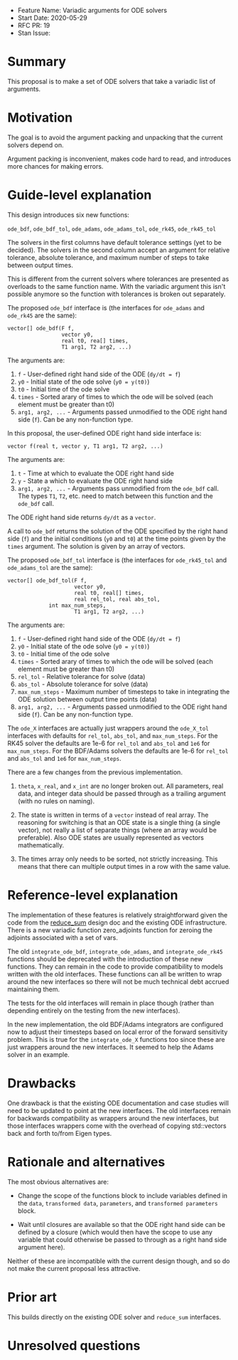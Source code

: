 - Feature Name: Variadic arguments for ODE solvers
- Start Date: 2020-05-29
- RFC PR: 19
- Stan Issue:

# Summary
[summary]: #summary

This proposal is to make a set of ODE solvers that take a variadic list of
arguments.

# Motivation
[motivation]: #motivation

The goal is to avoid the argument packing and unpacking that the current solvers
depend on.

Argument packing is inconvenient, makes code hard to read, and introduces more
chances for making errors.

# Guide-level explanation
[guide-level-explanation]: #guide-level-explanation

This design introduces six new functions:

`ode_bdf`, `ode_bdf_tol`,
`ode_adams`, `ode_adams_tol`,
`ode_rk45`, `ode_rk45_tol`

The solvers in the first columns have default tolerance settings (yet to be
decided). The solvers in the second column accept an argument for relative
tolerance, absolute tolerance, and maximum number of steps to take between
output times.

This is different from the current solvers where tolerances are presented
as overloads to the same function name. With the variadic argument this isn't
possible anymore so the function with tolerances is broken out separately.

The proposed `ode_bdf` interface is (the interfaces for `ode_adams` and
`ode_rk45` are the same):

```
vector[] ode_bdf(F f,
                 vector y0,
                 real t0, rea[] times,
                 T1 arg1, T2 arg2, ...)
```

The arguments are:
1. ```f``` - User-defined right hand side of the ODE (`dy/dt = f`)
2. ```y0``` - Initial state of the ode solve (`y0 = y(t0)`)
3. ```t0``` - Initial time of the ode solve
4. ```times``` - Sorted arary of times to which the ode will be solved (each
  element must be greater than t0)
5. ```arg1, arg2, ...``` - Arguments passed unmodified to the ODE right hand
  side (`f`). Can be any non-function type.

In this proposal, the user-defined ODE right hand side interface is:

```
vector f(real t, vector y, T1 arg1, T2 arg2, ...)
```

The arguments are:
1. ```t``` - Time at which to evaluate the ODE right hand side
2. ```y``` - State a which to evaluate the ODE right hand side
3. ```arg1, arg2, ...``` - Arguments pass unmodified from the `ode_bdf` call.
  The types `T1`, `T2`, etc. need to match between this function and the
  `ode_bdf` call.

The ODE right hand side returns `dy/dt` as a `vector`.

A call to `ode_bdf` returns the solution of the ODE specified by the right hand
side (`f`) and the initial conditions (`y0` and `t0`) at the time points given
by the `times` argument. The solution is given by an array of vectors.

The proposed `ode_bdf_tol` interface is (the interfaces for `ode_rk45_tol`
and `ode_adams_tol` are the same):
```
vector[] ode_bdf_tol(F f,
                     vector y0,
                     real t0, real[] times,
                     real rel_tol, real abs_tol,
		     int max_num_steps,
                     T1 arg1, T2 arg2, ...)
```

The arguments are:
1. ```f``` - User-defined right hand side of the ODE (`dy/dt = f`)
2. ```y0``` - Initial state of the ode solve (`y0 = y(t0)`)
3. ```t0``` - Initial time of the ode solve
4. ```times``` - Sorted arary of times to which the ode will be solved (each
  element must be greater than t0)
5. ```rel_tol``` - Relative tolerance for solve (data)
6. ```abs_tol``` - Absolute tolerance for solve (data)
7. ```max_num_steps``` - Maximum number of timesteps to take in integrating
  the ODE solution between output time points (data)
5. ```arg1, arg2, ...``` - Arguments passed unmodified to the ODE right hand
  side (`f`). Can be any non-function type.

The `ode_X` interfaces are actually just wrappers around the `ode_X_tol`
interfaces with defaults for `rel_tol`, `abs_tol`, and `max_num_steps`. For
the RK45 solver the defaults are 1e-6 for `rel_tol` and `abs_tol` and `1e6`
for `max_num_steps`. For the BDF/Adams solvers the defaults are 1e-6 for
`rel_tol` and `abs_tol` and `1e6` for `max_num_steps`.

There are a few changes from the previous implementation.

1. `theta`, `x_real`, and `x_int` are no longer broken out. All parameters,
real data, and integer data should be passed through as a trailing argument
(with no rules on naming).

2. The state is written in terms of a `vector` instead of real array. The
reasoning for switching is that an ODE state is a single thing (a single
vector), not really a list of separate things (where an array would be
preferable). Also ODE states are usually represented as vectors mathematically.

3. The times array only needs to be sorted, not strictly increasing. This means
that there can multiple output times in a row with the same value.

# Reference-level explanation
[reference-level-explanation]: #reference-level-explanation

The implementation of these features is relatively straightforward given the
code from the
[reduce_sum](https://github.com/stan-dev/design-docs/blob/master/designs/0017-reduce_sum.md)
design doc and the existing ODE infrastructure. There is a new variadic function
zero_adjoints function for zeroing the adjoints associated with a set of vars.

The old `integrate_ode_bdf`, `integrate_ode_adams`, and `integrate_ode_rk45`
functions should be deprecated with the introduction of these new functions.
They can remain in the code to provide compatibility to models written with the
old interfaces. These functions can all be written to wrap around the new
interfaces so there will not be much technical debt accrued maintaining them.

The tests for the old interfaces will remain in place though (rather than
depending entirely on the testing from the new interfaces).

In the new implementation, the old BDF/Adams integrators are configured now to
adjust their timesteps based on local error of the forward sensitivity problem.
This is true for the `integrate_ode_X` functions too since these are just
wrappers around the new interfaces. It seemed to help the Adams solver in an
example.

# Drawbacks
[drawbacks]: #drawbacks

One drawback is that the existing ODE documentation and case studies will need
to be updated to point at the new interfaces. The old interfaces remain for
backwards compatibility as wrappers around the new interfaces, but those
interfaces wrappers come with the overhead of copying std::vectors back and
forth to/from Eigen types.

# Rationale and alternatives
[rationale-and-alternatives]: #rationale-and-alternatives

The most obvious alternatives are:

* Change the scope of the functions block to include variables defined in
the `data`, `transformed data`, `parameters`, and `transformed parameters`
block.

* Wait until closures are available so that the ODE right hand side can be
defined by a closure (which would then have the scope to use any variable
that could otherwise be passed to through as a right hand side argument here).

Neither of these are incompatible with the current design though, and so do not
make the current proposal less attractive.

# Prior art
[prior-art]: #prior-art

This builds directly on the existing ODE solver and `reduce_sum` interfaces.

# Unresolved questions
[unresolved-questions]: #unresolved-questions
